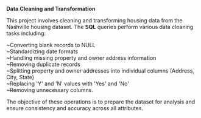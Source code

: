 **Data Cleaning and Transformation**

This project involves cleaning and transforming housing data from the Nashville housing dataset. The **SQL** queries perform various data cleaning tasks including:

~Converting blank records to NULL  
~Standardizing date formats  
~Handling missing property and owner address information  
~Removing duplicate records  
~Splitting property and owner addresses into individual columns (Address, City, State)  
~Replacing 'Y' and 'N' values with 'Yes' and 'No'  
~Removing unnecessary columns.

The objective of these operations is to prepare the dataset for analysis and ensure consistency and accuracy across all attributes.
